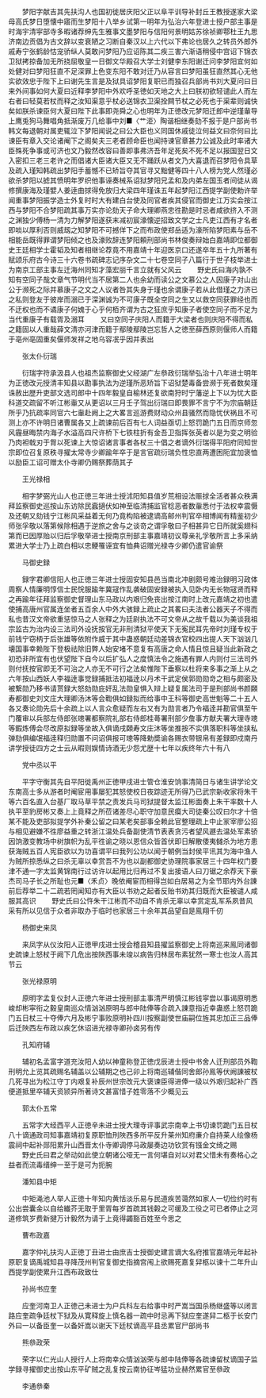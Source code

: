 <!-- { "loadSidebar": true } -->
　　梦阳字献吉其先扶沟人也国初徙居庆阳父正以阜平训导补封丘王教授遂家大梁母高氏梦日堕懐中寤而生梦阳十八举乡试第一明年为弘治六年登进士授户部主事是时海宇清寜部寺多暇诸荐绅先生雅事文墨梦阳与信阳何景明姑苏徐祯卿鄠杜王九思济南边贡倡为古文辞以变衰陋之习断自秦汉以上六代以下弗论也居久之转员外郎外戚寿宁张鹤龄怙宠骄纵人莫敢问梦阳乃应诏陈其二疾三害六渐语稍侵中宫诏下锦衣卫狱拷掠备加无所挠屈敬皇一日御文华殿召大学士刘健李东阳谢迁问李梦阳宜何如处健对曰梦阳狂直不足深罪上色变东阳不敢对迁乃从容言曰梦阳虽狂直然其心无他实欲效忠于陛下上曰谢先生言是及狱具诏梦阳复职已而独召兵部尚书刘大夏问曰日来外间事如何大夏曰近释李梦阳中外欢呼圣徳如天地之大上曰朕初欲轻谴此人而左右者曰轻莫若杖而释之汝知渠意乎杖必送锦衣卫渠拴闗节杖之必死也于渠辈则诚快矣如朕杀谏臣何大夏曰陛下此事即尧舜之心也明年为正徳改元梦阳迁郎中逆瑾軰导上鹰兎狗马舞唱角抵渐废万几给事中刘■〈艹洍〉陶谐相继奏劾不报于是户部尚书韩文每退朝对属吏辄泣下梦阳闻说之曰公大臣也义同国休戚徒泣何益文曰奈何曰比谏臣有章入交论诸阉下之阁矣夫三老者顾命臣也闻持谏官章甚力公诚及此时率诸大臣殊死争事或可济也文乃毅然改容曰善即事弗济吾年足死矣不死不足以报国翌日文入密扣三老三老许之而倡诸大臣诸大臣又无不踊跃从者文乃大喜退而召梦阳令具草及疏入瑾知韩疏出梦阳手蓄憾不已矫旨夺其官寻又黜健等四十八人榜为党人然瑾必欲杀梦阳以摅其愤明年罗织他事诬奏械系诏狱梦阳兄孟和及内弟左国玉者间徒从谒修撰康海及瑾嬖人姜逹曲捄得免放归大梁四年瑾诛五年起梦阳江西提学副使勅许举闻重事梦阳振学造士外复时时大有建白台使及同官者疾其侵官而御史江万实会按江西与梦阳不合梦阳疏其事万实亦论劾天子命大理卿燕忠徃勘是时忌者咸欲挤入不测之渊独少傅杨一清为力解梦阳遂获末减初宸濠懐逆招致文学之士凡吏江西有才名者即啖以厚利否则威刼之知梦阳不可撼佯下之而布政使郑岳适为濠所陷梦阳素与岳不相能岳既得罪谓梦阳倾之也及濠败辞连梦阳頼刑部尚书林俊奏辩始白嘉靖即位都御史王廷相学士霍韬及知者相继论荐竟不用嘉靖十年迎医京口还遂卒年五十九所著有赋颂乐府古今诗三十六卷书疏碑志记序杂文二十七卷空同子八篇行于世子枝举进士为南京工部主事左迁海州同知才藻宏丽千言立就有父风云
　　野史氏曰海内孰不知有空同子哉文章气节明代当不居第二人也余幼而读公之文慕公之人因康子对山出公于濒死之际并慕康子之文之人议者咎其失身于瑾也余谓康子若从此借瑾之力济已之私则登友于彼岸而溺已于深渊诚为不可康子既全空同之生又以救空同获罪经也而不迂权也而不谲康子何媿于心乎何栢齐谓为古之狂庶乎知康子者使空同子而不足为当代重康子有载胥及溺耳
　　又曰空同子庆阳人而籍于大梁者也则庆阳不得而私之籍固以人重哉薛文清亦河津而籍于鄢陵鄢陵岂忘哲人之徳至薛西原则偃师人而籍于亳州亳固重矣偃师发祥之地乌容冺乎因并表出

　　张太仆衍瑞

　　衍瑞字符承汲县人也祖杰监察御史父经湖广左叅政衍瑞举弘治十八年进士明年为正徳改元授清丰知县以勘事执法为逆瑾所恶矫旨下诏狱楚毒备尝濒于死者数矣瑾诛赦出歴升吏部文选司郎中十四年毅皇自榆林还复欲南狩时宁藩逆上下以为忧大臣科道交疏留不听江彬軰又从更诏以三月壬子驾出衍瑞曰即畏罪不言宁不为宗庙朝廷所乎乃抗疏率同官六七軰赴阙上之大畧言巡游费财动众州县骚然而隐忧伏祸且不可测上亦不许明日诸曹属各又上疏谏前后百有七人词益亟切上怒罚跪门五日而京师忽风霾昼晦禁内海子水溢高四尺许桥下七铁柱折有金吾卫指挥张英者以是为变之明验乃肉袒戟刃于胷以死谏上大惊诏诸言事者各杖三十倡之者谪外衍瑞得平阳府同知世宗即位召复原秩寻擢太常寺少卿踰年卒于是言官疏衍瑞负性忠直两遭困阨宜加褒恤以励臣工诏可赠太仆寺卿仍赐祭葬荫其子

　　王光禄相

　　相字梦弼光山人也正徳三年进士授沭阳知县值岁荒相设法赈捄全活者甚众秩满拜监察御史巡按山东访除民蠧擿伏如神至临清捕监官稔恶者数軰悉付于法权幸震慑及还朝又劾钱宁江彬风采益着无何乃竟构陷被逮谪高邮州判官卒相博闻有精鉴初少师张孚敬以落第候除相遇于逆旅之舍与之谈竒之谓孚敬曰子相甚异它日所就奚翅科第而已因厚贻以归后孚敬举进士授南京刑部主事嘉靖初议尊亲礼孚敬所言上多采纳累进大学士乃上疏白相以忠鲠罹诬宜有恤典诏赠光禄寺少卿仍遣官谕祭

　　马御史録

　　録字君卿信阳人也正徳三年进士授固安知县邑当南北冲剧颇号难治録明习政体周察人情廉明惇信士民恱服踰年冀冦作乱袭破固安録被执入见卧内无长物冦贤而释之再踰年征拜监察御史督理山东马政以内艰归免丧出按江南时上改元嘉靖之初也遣使捕高唐州官属连坐者五百余人中外大骇録上疏止之其畧曰夫法者公器天子不得而私也昔汉文帝欲重惩惊马之人张释之为廷尉执法不可文帝从之故千载以为美谈我祖宗监古为治内设三法司外设抚按官无非刑清狱平使天下无寃民耳先帝时刘瑾专权于前钱宁窃柄于后张雄等依附作威于其中蛊惑朝廷动差锦衣官校四出提人天下汹汹几壊国事幸赖陛下登极祛除旧弊人始安堵不意复有高唐之命人情且惊且疑当此新政之初恐非所宜有也伏望陛下自今以后扩弘人之度慎法令之施遇有罪人内则付三法司外则付抚按官即无不可治之人亦无不可行之法矣惟陛下垂察以杜将来多事之渐上从之六年按山西妖人李福逹事觉録捕抵法初福逹以丹术干武定侯郭勋勋竒之相与颇密及被繋勋乃移书请贳録大怒劾勋庇奸乱法勋皇惧入辩上疑复属法司于是刑部尚书颜頥寿都御史刘文庄大理卿汤沐等会鞫俱如録拟而给事中王科等御史高世魁等二十五人各又奏论勋先后十余疏上以人言众愈疑而左右又有为勋言者乃令福逹并勘官俱至午门覆审以兵部左侍郎张璁署都察院礼部右侍郎桂蕚署刑部少詹事方献夫署大理寺璁等鍜炼傅会尽改原拟録等坐故入俱谪戌頥寿文庄沐等坐推按不实俱落职科等坐挟私弹劾俱编氓福逹释归勋置不问诏俱报可璁等降勅奬谕各赐衣带银帛有差録即戍南丹讲学授徒四方之士云从暇则娱情诗酒无少怨尤歴十七年以疾终年六十有八

　　党中丞以平

　　平字守衡其先自平阳徙禹州正徳甲戌进士管仓淮安饷事清简日与诸生讲学论文东南高士多从游者时阉宦用事屡犯其怒使校日夜踪迹无所得乃已武宗新收家将朱干等六百名直入台基厂取马草平禁之责发兵马司狱提督太监江彬面奏上朱干率数十人执平至豹房彬又奏上上竟释之所莅诸差尽心职守加意民瘼大司徒秦公叹曰尔才十倍某不能及吏部拟提学外补秦公留之曰某老矣部事全赖此官整理疏上中止冡宰廖公招与相见避嫌不徃廖益重之转浙江温处兵备副使清节表表贪污者望风遯去温处军素骄因饷激变教场中树旗帜为乱平徃谕之晓以恩信众皆首伏即日解散倭夷雠杀为地方患获海贼五百人宪臣欲以为功喜谓平曰我列公功以闻于朝例当封侯平讯其为海中渔人为贼所掠悉纵之曰杀无辜以幸赏吾不为也以副都御史协理院事家居三十四年权门要津不通一字太监黄锦南行过访许以起用比归再过不复出接语人曰刀锯之余荐天下豪杰司马子长之所耻也元■〈禾贞〉晚依阉宦而相得岂如白居易之为全节耶内外台諌前后荐举二十二疏若罔闻知亦有大臣以书劝之起者反贻书劝其归既而大臣被谴人咸服其高识
　　野史氏曰公忤朱干江彬而不动自不肯杀无辜以幸赏定乱军系夙昔风采有所以见信于众者非取办于临时也家居三十余年其品望自是鳯翔千仞

　　杨御史来凤

　　来凤字从仪汝阳人正徳甲戌进士授会稽县知县擢监察御史上将南巡来鳯同诸御史疏谏上怒杖于阙下几危出按陜西事未竣以病告归林居布素犹然一寒士也汝人高其节云

　　张光禄原明

　　原明字孟复仪封人正徳六年进士授刑部主事清严明慎江彬钱寜尝以事谒原明悉峻却彬寜衔之毅皇南巡众情汹汹原明与郎中陆俸等合疏入諌意指近幸蛊惑上怒罚跪门五日杖三十夺俸六月及彬宁事败原明补四川按察副使世庙嗣位旌其忠加正三品俸后迁陜西左布政以疾乞休诏进光禄寺卿孙卤另有传

　　孔知府辅

　　辅初名孟富字道充汝阳人幼以神童称登正徳戊辰进士授中书舍人迁刑部员外鞫刑明允上览其疏赐名辅盖以公辅期之也己卯上将南巡辅偕同舍郎孙鳯等伏阙諌被杖几死寻出为松江守丁内艰复补辰州世宗改元大褒谏臣得进俸一级以外艰归起补广西便道抵里卒辅天资颕异所著诗文甚富惜子姓零落不少概见云

　　郭太仆五常

　　五常字大经西平人正徳辛未进士授大理寺评事武宗南幸上书切谏罚跪门五日杖八十谪通政司知事嘉靖初复原职恤刑陜西多所平反升莱州知府亷介自持莱人绘像杨震祠中起补郧阳累升山西晋太仆寺卿调停马政屡奏边功钦赏有镪金文绮之赐
　　野史氏曰君之举动如此使立朝诸公哑无一言何堪自对以对君父惜未有奏格心之益者而流毒缙绅一至于是可为扼腕

　　潘知县中矩

　　中矩渑池人举人正徳十年知内黄恬淡乐易与民道疾苦蔼然如家人一切俭约时有公出尝囊金以自给纎芥无取于里胥每岁首疏其钱糓之可缓及工役之可已者停止之河道修筑岁费新揵万计毅然为请于上竟得蠲豁百姓至今思之

　　曹布政嘉

　　嘉字仲礼扶沟人正徳丁丑进士由庶吉士授御史建言谪大名府推官嘉靖元年起补原职复谪禹城知县寻降茂州判官复御史指摘宫闱上欲赐死嘉复舁柩以谏十二年升山西提学副使累升江西布政致仕

　　孙尚书应奎

　　应奎河南卫人正徳己未进士为户兵科左右给事中时严嵩当国杀杨继盛等以闭言路应奎疏争廷杖下狱及从寛释旋上慎名器一疏中时忌再下狱应奎遂舁二柩于长安门外曰一以备臣奎一以备奸嵩以谢天下廷杖谪高平县丞累官尸部尚书

　　熊叅政荣

　　荣字以仁光山人授行人上将南幸众情汹汹荣与郎中陆俸等各疏谏留杖谪国子监学録寻擢御史出按山东平矿贼之乱复按云南协征岑猛功业赫然累官至叅政

　　李通叅秦


